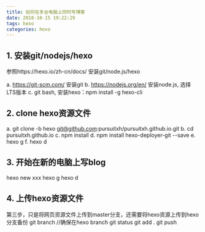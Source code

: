 ```yaml
---
title: 如何在多台电脑上同时写博客
date: 2018-10-15 19:22:29
tags: hexo
categories: hexo
---
```

## 1. 安装git/nodejs/hexo
参照https://hexo.io/zh-cn/docs/ 安装git/node.js/hexo

a. https://git-scm.com/  安装git
b. https://nodejs.org/en/ 安装node.js, 选择LTS版本
c. git bash, 安装hexo：npm install -g hexo-cli

## 2. clone hexo资源文件
a. git clone -b hexo git@github.com:pursuitxh/pursuitxh.github.io.git
b. cd pursuitxh.github.io
c. npm install
d. npm install hexo-deployer-git --save
e. hexo g
f. hexo d

## 3. 开始在新的电脑上写blog
hexo new xxx
hexo g
hexo d

## 4. 上传hexo资源文件
第三步，只是将网页资源文件上传到master分支，还需要将hexo资源上传到hexo分支备份
git branch //确保在hexo branch
git status
git add .
git push